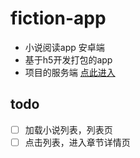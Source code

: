 # fiction-app
* 小说阅读app 安卓端
* 基于h5开发打包的app
* 项目的服务端 [点此进入](https://github.com/suhanyujie/NovelSpider)


## todo
* [ ] 加载小说列表，列表页
* [ ] 点击列表，进入章节详情页
